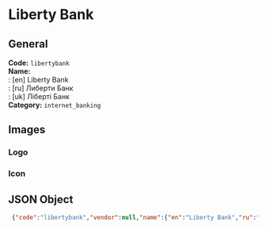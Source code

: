 # Liberty Bank 
## General 
**Code:** `libertybank`  
**Name:**  
:	[en] Liberty Bank  
:	[ru] Либерти Банк  
:	[uk] Ліберті Банк  
**Category:** `internet_banking`  
## Images 
### Logo 
### Icon 
## JSON Object 
```json
 {"code":"libertybank","vendor":null,"name":{"en":"Liberty Bank","ru":"\u041b\u0438\u0431\u0435\u0440\u0442\u0438 \u0411\u0430\u043d\u043a","uk":"\u041b\u0456\u0431\u0435\u0440\u0442\u0456 \u0411\u0430\u043d\u043a"},"description":null,"countries":null,"category":"internet_banking"}```  
